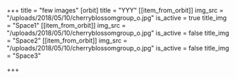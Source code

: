+++
title = "few images"
[orbit]
title = "YYY"
[[item_from_orbit]]
img_src = "/uploads/2018/05/10/cherryblossomgroup_o.jpg"
is_active = true
title_img = "Space1"
[[item_from_orbit]]
img_src = "/uploads/2018/05/10/cherryblossomgroup_o.jpg"
is_active = false
title_img = "Space2"
[[item_from_orbit]]
img_src = "/uploads/2018/05/10/cherryblossomgroup_o.jpg"
is_active = false
title_img = "Space3"

+++
